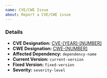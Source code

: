 ```yaml
---
name: CVE/CWE Issue
about: Report a CVE/CWE issue
---
```


<!--
Thanks for reporting a CVE/CWE!
Please fill in the details below:
-->

### Details

- **CVE Designation:** [CVE-[YEAR]-[NUMBER]](https://nvd.nist.gov/vuln/detail/CVE-[YEAR]-[NUMBER])
- **CWE Designation:** [CWE-[NUMBER]](https://cwe.mitre.org/data/definitions/[number].html)
- **Affected Dependency:** `dependency-name`
- **Current Version:** `current-version`
- **Fixed Version:** `fixed-version`
- **Severity:** `severity-level`
